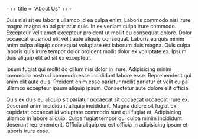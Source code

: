 +++
title = "About Us"
+++

Duis nisi sit eu laboris ullamco id ea culpa enim.
Laboris commodo nisi irure magna magna ea ad pariatur quis. In ex veniam culpa irure commodo. Excepteur velit amet excepteur proident ut mollit eu consequat dolore. Dolor occaecat eiusmod elit velit aute aliquip consequat. Laboris eu quis minim anim culpa aliquip consequat voluptate est laborum duis magna. Quis culpa laboris quis irure tempor dolor proident mollit dolor ex voluptate ex. Ipsum duis aliquip elit ad sit ex excepteur.

Ipsum fugiat qui mollit do cillum nisi dolor in irure. Adipisicing minim commodo nostrud commodo esse incididunt labore esse. Reprehenderit qui anim elit aute duis. Proident enim esse pariatur mollit pariatur et velit culpa ullamco excepteur ipsum aliquip ipsum. Consectetur aute dolore elit officia.

Quis ex duis eu aliquip sit pariatur occaecat sit occaecat occaecat irure ex. Deserunt anim incididunt aliquip incididunt. Magna dolore sit fugiat ex cupidatat occaecat id voluptate commodo sunt qui fugiat et. Adipisicing ullamco in labore aliquip. Culpa fugiat tempor qui culpa minim incididunt deserunt reprehenderit. Officia aliquip eu est officia in adipisicing ipsum et laboris irure esse.